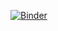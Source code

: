 [![Binder](https://mybinder.org/badge_logo.svg)](https://mybinder.org/v2/gh/grszkthfr/replication-zwickel-vo/master)
